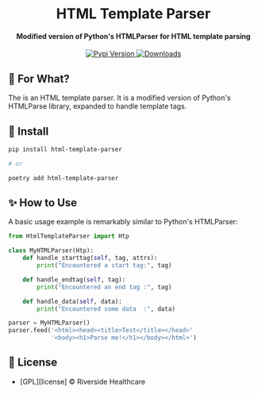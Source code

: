 <h1 align="center">HTML Template Parser</h1>

<h4 align="center">Modified version of Python's HTMLParser for HTML template parsing</h4>

<p align="center">
  <a href="https://pypi.org/project/html-template-parser/">
    <img src="https://badgen.net/pypi/v/html-template-parser" alt="Pypi Version">
  </a>
  <a href="https://pepy.tech/project/html-template-parser">
    <img src="https://static.pepy.tech/badge/html-template-parser" alt="Downloads">
  </a>
</p>

## 🤔 For What?

The is an HTML template parser. It is a modified version of Python's HTMLParse library, expanded to handle template tags.


## 💾 Install

```sh
pip install html-template-parser

# or

poetry add html-template-parser
```

## ✨ How to Use

A basic usage example is remarkably similar to Python's HTMLParser:

```py
from HtmlTemplateParser import Htp

class MyHTMLParser(Htp):
    def handle_starttag(self, tag, attrs):
        print("Encountered a start tag:", tag)

    def handle_endtag(self, tag):
        print("Encountered an end tag :", tag)

    def handle_data(self, data):
        print("Encountered some data  :", data)

parser = MyHTMLParser()
parser.feed('<html><head><title>Test</title></head>'
            '<body><h1>Parse me!</h1></body></html>')

```

## 🪪 License

- [GPL][license] © Riverside Healthcare
